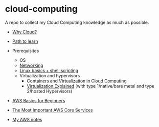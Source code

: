 # cloud-computing

A repo to collect my Cloud Computing knowledge as much as possible.

- [Why Cloud?](https://docs.microsoft.com/en-us/azure/cloud-adoption-framework/strategy/motivations)

- [Path to learn](https://www.youtube.com/watch?v=ZSDxe7iBgag)

- Prerequisites
  - OS
  - [Networking](https://github.com/HarshKapadia2/networking)
  - [Linux basics + shell scripting](https://github.com/HarshKapadia2/cli)
  - Virtualization and hypervisors
    - [Containers and Virtualization in Cloud Computing](https://www.youtube.com/watch?v=GOuVeZmMee0)
    - [Virtualization Explained](https://www.youtube.com/watch?v=FZR0rG3HKIk) (with type 1/native/bare metal and type 2/hosted Hypervisors)

- [AWS Basics for Beginners](https://www.youtube.com/watch?v=ulprqHHWlng)

- [The Most Important AWS Core Services](https://www.youtube.com/watch?v=B08iQQhXG1Y)

- [My AWS notes](aws.md)
